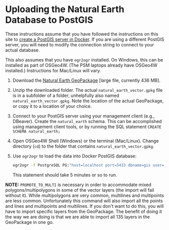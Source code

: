 # Uploading the Natural Earth Database to PostGIS

These instructions assume that you have followed the instructions on this site to [create a PostGIS server in Docker](creating_a_postgis_server_in_docker.md). If you are using a different PostGIS server, you will need to modify the connection string to connect to your actual database.

This also assumes that you have `ogr2ogr` installed. On Windows, this can be installed as part of OSGeo4W. (The PSM laptops already have OSGeo4W installed.) Instructions for Mac/Linux will vary.

1. Download the [Natural Earth GeoPackage](https://naciscdn.org/naturalearth/packages/natural_earth_vector.gpkg.zip) [large file, currently 436 MB].
2. Unzip the downloaded folder. The actual `natural_earth_vector.gpkg` file is in a subfolder of a folder, unhelpfully also named `natural_earth_vector.gpkg`. Note the location of the actual GeoPackage, or copy it to a location of your choice.
3. Connect to your PostGIS server using your management client (e.g., DBeaver). Create the `natural_earth` schema. This can be accomplished using management client tools, or by running the SQL statement `CREATE SCHEMA natural_earth;`
4. Open OSGeo4W Shell (Windows) or the terminal (Mac/Linux). Change directory (`cd`) to the folder that contains `natural_earth_vector.gpkg`.
5. Use `ogr2ogr` to load the data into Docker PostGIS database:
    
    ```bash
    ogr2ogr -f PostgreSQL PG:"host=localhost port=5433 dbname=gis user=docker password=docker" -lco SCHEMA=natural_earth -nlt PROMOTE_TO_MULTI natural_earth_vector.gpkg
    ```
    
    This statement should take 5 minutes or so to run.

**NOTE:** `PROMOTE_TO_MULTI` is necessary in order to accommodate mixed polygons/multipolygons in some of the vector layers (the import will fail without it). While multipolygons are very common, multilines and multipoints are less common. Unfortunately this command will also import all the points and lines and multipoints and multilines. If you don't want to do this, you will have to import specific layers from the GeoPackage. The benefit of doing it the way we are doing is that we are able to import all 135 layers in the GeoPackage in one go.
